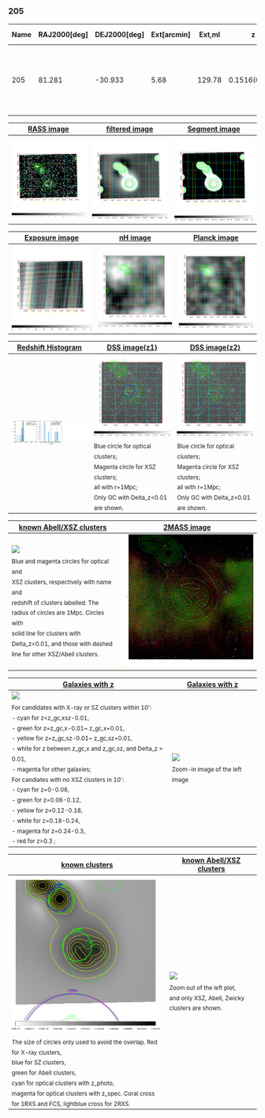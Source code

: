 <div STYLE="page-break-after: always;"></div>

### 205

|Name|RAJ2000[deg]|DEJ2000[deg] |Ext[arcmin]| Ext,ml | z | z_src| C|GC(XSZ,Delta_z<0.01)| GC(OPT,Delta_z<0.01)|GC| R_sig[arcmin] | R500[arcmin] | R500[Mpc]| CRsig[c/s] | CR500[c/s] |L500[1E44 erg/s]|F500[1E-12 erg/s/cm^2]| M500[1E14 Msun]|Tx[keV]|Cnt_sig|Beta|Rc[arcmin]|Comment|Alias|
|---|---|---|---|---|---|------|---|--------|---------|----------|---|---|---|---|---|---|---|---|---|---|---|---|---|---|
|205| 81.281| -30.933| 5.68| 129.78| 0.1516(0.000)| -| G| -| -| A, W| 14.162| 6.645| 1.052| 0.225(0.038)| 0.207(0.035)| 2.593(0.261)| 4.164(0.419)| 3.84(0.19)| 5.15(0.16)| 129.2| 0.939(-0.085+0.045)| 10.098(-0.879+0.750)| An Abell cluster with $z$ = 0.1599 and offset = 0.63 Mpc(3.92 arcmin)| t296|

|[RASS image](../image/205/205_img.pdf)|[filtered image](../image/205/205_fil.pdf)|[Segment image](../image/205/205_seg.pdf)|
|-------------------|--------------------|-------------------|
| <img src="../image/205/205_img.png" width="300">  | <img src="../image/205/205_fil.png" width="300">   | <img src="../image/205/205_seg.png" width="300">  |

|[Exposure image](../image/205/205_mex.pdf)| [nH image](../image/205/205_nh.pdf)| [Planck image](../image/205/205_p.pdf)|
|-------------------|--------------------|-------------------|
|<img src="../image/205/205_mex.png" width="300">   | <img src="../image/205/205_nh.png" width="300">    | <img src="../image/205/205_p.png" width="300"> |

|[Redshift Histogram](../image/205/205_zg.pdf) | [DSS image(z1)](../image/205/205_dss_z1.pdf)      |  [DSS image(z2)](../image/205/205_dss_z2.pdf)    |
|-------------------|--------------------|-------------------|
|<img src="../image/205/205_zg.png" width="300"> |<img src="../image/205/205_dss_z1.png" width="300"> <sub><br>Blue circle for optical clusters; <br>Magenta circle for XSZ clusters; <br>all with r=1Mpc; <br>Only GC with Delta_z<0.01 are shown. </sub>| <img src="../image/205/205_dss_z2.png" width="300"><sub><br>Blue circle for optical clusters; <br>Magenta circle for XSZ clusters; <br>all with r=1Mpc; <br>Only GC with Delta_z<0.01 are shown. </sub> |

|[known Abell/XSZ clusters](../image/205/205_m.pdf) | [2MASS image](../image/205/205_2mass.pdf)      |
|-------------------|-------------------|
|<img src=../image/205/205_m.png width="300"> <br><sub>Blue and magenta circles for optical and <br>XSZ clusters, respectively with name and <br>redshift of clusters labelled. The <br>radius of circles are 1Mpc. Circles with <br>solid line for clusters with <br>Delta_z<0.01, and those with dashed <br>line for other XSZ/Abell clusters.        </sub>|<img src="../image/205/205_2mass.png" width="300">  |

|[Galaxies with z](../image/205/205_opt_ned.pdf) |[Galaxies with z](../image/205/205_opt_ned_zoom.pdf) |
|-------------------|-------------------|
| <img src=../image/205/205_opt_ned.png width="300"> <br><sub> For candidates with X-ray or SZ clusters within 10': <br> - cyan for z<z_gc,xsz-0.01, <br> - green for z=z_gc,x-0.01~ z_gc,x+0.01, <br> - yellow for z=z_gc,sz-0.01~ z_gc,sz+0.01, <br> - white for z between z_gc,x and z_gc,sz, and Delta_z > 0.01, <br> - magenta for other galaxies; <br>For candiates with no XSZ clusters in 10': <br> - cyan for z=0-0.06, <br> - green for z=0.06-0.12, <br> - yellow for z=0.12-0.18, <br> - white for z=0.18-0.24, <br> - magenta for z=0.24-0.3, <br> - red for z>0.3 ;  </sub>|<img src=../image/205/205_opt_ned_zoom.png width="300">  <br><sub> Zoom-in image of the left image</sub>|

|[known clusters](../image/205/205_gc.pdf) |[known Abell/XSZ clusters](../image/205/205_gc_large.pdf) |
|-------------------|-------------------|
| <img src=../image/205/205_gc.png width="300"> <br><sub> The size of circles only used to avoid the overlap. Red for X-ray clusters, <br> blue for SZ clusters, <br> green for Abell clusters, <br> cyan for optical clusters with z_photo, <br> magenta for optical clusters with z_spec. Coral cross for 1RXS and FCS, lightblue cross for 2RXS. </sub>|<img src=../image/205/205_gc_large.png width="300"> <br><sub> Zoom out of the left plot, <br> and only XSZ, Abell, Zwicky clusters are shown. </sub> |



